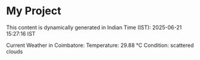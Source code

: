 # My Project

This content is dynamically generated in Indian Time (IST): 2025-06-21 15:27:16 IST


Current Weather in Coimbatore:
Temperature: 29.88 °C
Condition: scattered clouds

